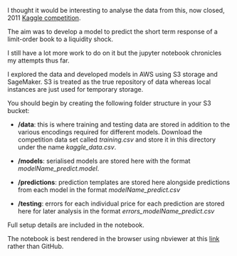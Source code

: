 I thought it would be interesting to analyse the data from this, now closed, 2011 [Kaggle competition](https://www.kaggle.com/c/AlgorithmicTradingChallenge/).

The aim was to develop a model to predict the short term response of a limit-order book to a liquidity shock.

I still have a lot more work to do on it but the jupyter notebook chronicles my attempts thus far.

I explored the data and developed models in AWS using S3 storage and SageMaker. S3 is treated as the true repository of data whereas local instances are just used for temporary storage.

You should begin by creating the following folder structure in your S3 bucket:

* **/data**: this is where training and testing data are stored in addition to the various encodings required for different models. Download the competition data set called *training.csv* and store it in this directory under the name *kaggle_data.csv*.

* **/models**: serialised models are stored here with the format *modelName_predict.model*.

* **/predictions**: prediction templates are stored here alongside predictions from each model in the format *modelName_predict.csv*

* **/testing**: errors for each individual price for each prediction are stored here for later analysis in the format *errors_modelName_predict.csv*

Full setup details are included in the notebook.

The notebook is best rendered in the browser using nbviewer at this [link](https://nbviewer.jupyter.org/github/t-cousins/Kaggle-Algorithmic-Trading-Challenge/blob/master/Algorithmic_Trading_Challenge.ipynb) rather than GitHub.